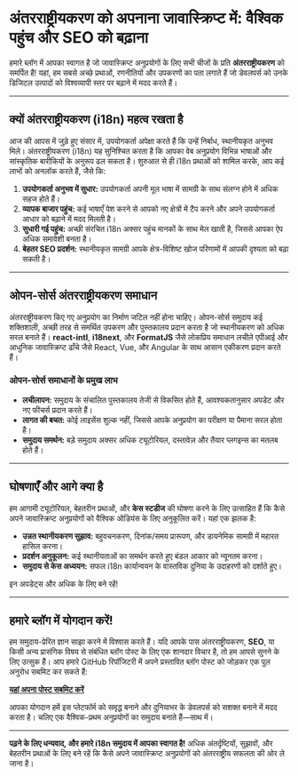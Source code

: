# अंतरराष्ट्रीयकरण को अपनाना जावास्क्रिप्ट में: वैश्विक पहुंच और SEO को बढ़ाना

हमारे ब्लॉग में आपका स्वागत है जो जावास्क्रिप्ट अनुप्रयोगों के लिए सभी चीजों के प्रति **अंतरराष्ट्रीयकरण** को समर्पित है! यहां, हम सबसे अच्छे प्रथाओं, रणनीतियों और उपकरणों का पता लगाते हैं जो डेवलपर्स को उनके डिजिटल उत्पादों को विश्वव्यापी स्तर पर बढ़ाने में मदद करते हैं।

---

## क्यों अंतरराष्ट्रीयकरण (i18n) महत्व रखता है

आज की आपस में जुड़े हुए संसार में, उपयोगकर्ता अपेक्षा करते हैं कि उन्हें निर्बाध, स्थानीयकृत अनुभव मिले। अंतरराष्ट्रीयकरण (i18n) यह सुनिश्चित करता है कि आपका वेब अनुप्रयोग विभिन्न भाषाओं और सांस्कृतिक बारीकियों के अनुरूप ढल सकता है। शुरुआत से ही i18n प्रथाओं को शामिल करके, आप कई लाभों को अनलॉक करते हैं, जैसे कि:

1. **उपयोगकर्ता अनुभव में सुधार:** उपयोगकर्ता अपनी मूल भाषा में सामग्री के साथ संलग्न होने में अधिक सहज होते हैं।
2. **व्यापक बाजार पहुंच:** कई भाषाएँ पेश करने से आपको नए क्षेत्रों में टैप करने और अपने उपयोगकर्ता आधार को बढ़ाने में मदद मिलती है।
3. **सुधारी गई पहुंच:** अच्छी संरचित i18n अक्सर पहुंच मानकों के साथ मेल खाती है, जिससे आपका ऐप अधिक समावेशी बनता है।
4. **बेहतर SEO प्रदर्शन:** स्थानीयकृत सामग्री आपके क्षेत्र-विशिष्ट खोज परिणामों में आपकी दृश्यता को बढ़ा सकती है।

---

## ओपन-सोर्स अंतरराष्ट्रीयकरण समाधान

अंतरराष्ट्रीयकरण किए गए अनुप्रयोग का निर्माण जटिल नहीं होना चाहिए। ओपन-सोर्स समुदाय कई शक्तिशाली, अच्छी तरह से समर्थित उपकरण और पुस्तकालय प्रदान करता है जो स्थानीयकरण को अधिक सरल बनाते हैं। **react-intl**, **i18next**, और **FormatJS** जैसे लोकप्रिय समाधान लचीले एपीआई और आधुनिक जावास्क्रिप्ट ढाँचे जैसे React, Vue, और Angular के साथ आसान एकीकरण प्रदान करते हैं।

### ओपन-सोर्स समाधानों के प्रमुख लाभ

- **लचीलापन:** समुदाय के संचालित पुस्तकालय तेजी से विकसित होते हैं, आवश्यकतानुसार अपडेट और नए फीचर्स प्रदान करते हैं।
- **लागत की बचत:** कोई लाइसेंस शुल्क नहीं, जिससे आपके अनुप्रयोग का परीक्षण या पैमाना सरल होता है।
- **समुदाय समर्थन:** बड़े समुदाय अक्सर अधिक ट्यूटोरियल, दस्तावेज़ और तैयार प्लगइन्स का मतलब होते हैं।

---

## घोषणाएँ और आगे क्या है

हम आगामी ट्यूटोरियल, बेहतरीन प्रथाओं, और **केस स्टडीज** की घोषणा करने के लिए उत्साहित हैं कि कैसे अपने जावास्क्रिप्ट अनुप्रयोगों को वैश्विक ऑडियंस के लिए अनुकूलित करें। यहां एक झलक है:

- **उन्नत स्थानीयकरण सुझाव:** बहुवचनकरण, दिनांक/समय प्रारूपण, और डायनेमिक सामग्री में महारत हासिल करना।
- **प्रदर्शन अनुकूलन:** कई स्थानीयताओं का समर्थन करते हुए बंडल आकार को न्यूनतम करना।
- **समुदाय से केस अध्ययन:** सफल i18n कार्यान्वयन के वास्तविक दुनिया के उदाहरणों को दर्शाते हुए।

इन अपडेट्स और अधिक के लिए बने रहें!

---

## हमारे ब्लॉग में योगदान करें!

हम समुदाय-प्रेरित ज्ञान साझा करने में विश्वास करते हैं। यदि आपके पास अंतरराष्ट्रीयकरण, **SEO**, या किसी अन्य प्रासंगिक विषय से संबंधित ब्लॉग पोस्ट के लिए एक शानदार विचार है, तो हम आपसे सुनने के लिए उत्सुक हैं। आप हमारे GitHub रिपॉजिटरी में अपने प्रस्तावित ब्लॉग पोस्ट को जोड़कर एक पुल अनुरोध सबमिट कर सकते हैं:

[**यहां अपना पोस्ट सबमिट करें**](https://github.com/aymericzip/intlayer/blob/main/blog)

आपका योगदान हमें इस प्लेटफॉर्म को समृद्ध बनाने और दुनियाभर के डेवलपर्स को सशक्त बनाने में मदद करता है। चलिए एक वैश्विक-प्रथम अनुप्रयोगों का समुदाय बनाते हैं—साथ में।

---

**पढ़ने के लिए धन्यवाद, और हमारे i18n समुदाय में आपका स्वागत है!** अधिक अंतर्दृष्टियों, सुझावों, और बेहतरीन प्रथाओं के लिए बने रहें कि कैसे अपने जावास्क्रिप्ट अनुप्रयोगों को अंतरराष्ट्रीय सफलता की ओर ले जाना है।
